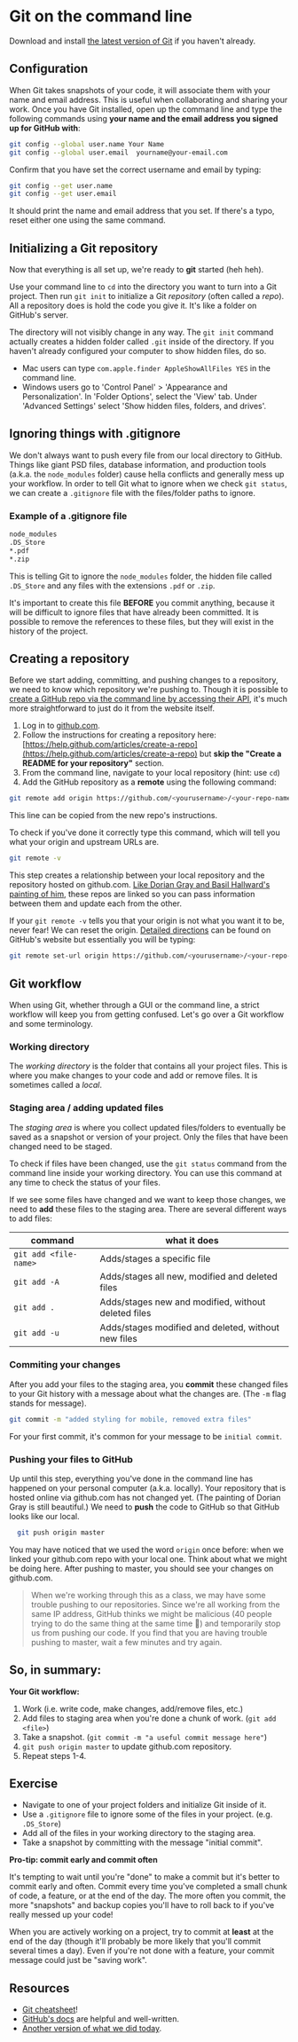 <!-- Student takeaway -->
<!-- By the end of this lesson, the student should be able to:
- Add their name + email to git via the command line
- Initialize git on their local machine
- Create a .gitignore file BEFORE their first push to GitHub
- Create a Git repository in GitHub
- Link their GitHub repo to their local repo using git remote add origin
- Describe a Git workflow (make local changes, git add, git commit + message, git push)
-->
# Git on the command line

Download and install [the latest version of Git](http://git-scm.com/downloads) if you haven't already.

## Configuration

When Git takes snapshots of your code, it will associate them with your name and email address. This is useful when collaborating and sharing your work. Once you have Git installed, open up the command line and type the following commands using **your name and the email address you signed up for GitHub with**:

```bash
git config --global user.name Your Name
git config --global user.email  yourname@your-email.com
```

Confirm that you have set the correct username and email by typing:

```bash
git config --get user.name
git config --get user.email
```

It should print the name and email address that you set. If there's a typo, reset either one using the same command.

## Initializing a Git repository
Now that everything is all set up, we're ready to **git** started (heh heh).

Use your command line to `cd` into the directory you want to turn into a Git project. Then run `git init` to initialize a Git _repository_ (often called a _repo_). All a repository does is hold the code you give it. It's like a folder on GitHub's server.

The directory will not visibly change in any way. The `git init` command actually creates a hidden folder called `.git` inside of the directory. If you haven't already configured your computer to show hidden files, do so.
* Mac users can type `com.apple.finder AppleShowAllFiles YES` in the command line. 
* Windows users go to 'Control Panel' > 'Appearance and Personalization'. In 'Folder Options', select the 'View' tab. Under 'Advanced Settings' select 'Show hidden files, folders, and drives'.

## Ignoring things with .gitignore

We don't always want to push every file from our local directory to GitHub. Things like giant PSD files, database information, and production tools (a.k.a. the `node_modules` folder) cause hella conflicts and generally mess up your workflow. In order to tell Git what to ignore when we check `git status`, we can create a `.gitignore` file with the files/folder paths to ignore.

### Example of a .gitignore file

```bash
node_modules
.DS_Store
*.pdf
*.zip
```
This is telling Git to ignore the `node_modules` folder, the hidden file called `.DS_Store` and any files with the extensions `.pdf` or `.zip`.

It's important to create this file **BEFORE** you commit anything, because it will be difficult to ignore files that have already been committed. It is possible to remove the references to these files, but they will exist in the history of the project.

## Creating a repository
Before we start adding, committing, and pushing changes to a repository, we need to know which repository we're pushing to. Though it is possible to [create a GitHub repo via the command line by accessing their API](https://developer.github.com/v3/repos/#create), it's much more straightforward to just do it from the website itself.  

1. Log in to [github.com](http://github.com).
2. Follow the instructions for creating a repository here: [https://help.github.com/articles/create-a-repo](https://help.github.com/articles/create-a-repo) but **skip the "Create a README for your repository"** section.
3. From the command line, navigate to your local repository (hint: use `cd`)
4. Add the GitHub repository as a **remote** using the following command:

```bash
git remote add origin https://github.com/<yourusername>/<your-repo-name>.git
```
This line can be copied from the new repo's instructions.

To check if you've done it correctly type this command, which will tell you what your origin and upstream URLs are. 

```bash
git remote -v
```

This step creates a relationship between your local repository and the repository hosted on github.com. [Like Dorian Gray and Basil Hallward's painting of him](https://en.wikipedia.org/wiki/The_Picture_of_Dorian_Gray#Plot), these repos are linked so you can pass information between them and update each from the other. 

If your `git remote -v` tells you that your origin is not what you want it to be, never fear! We can reset the origin. [Detailed directions](https://help.github.com/articles/changing-a-remote-s-url/) can be found on GitHub's website but essentially you will be typing:

```bash
git remote set-url origin https://github.com/<yourusername>/<your-repo-name>.git
```

## Git workflow
When using Git, whether through a GUI or the command line, a strict workflow will keep you from getting confused. Let's go over a Git workflow and some terminology.

### Working directory
The _working directory_ is the folder that contains all your project files. This is where you make changes to your code and add or remove files. It is sometimes called a _local_.

### Staging area / adding updated files
The _staging area_ is where you collect updated files/folders to eventually be saved as a snapshot or version of your project. Only the files that have been changed need to be staged.

To check if files have been changed, use the `git status` command from the command line inside your working directory. You can use this command at any time to check the status of your files. 
<!-- 
In the GitHub GUI, when any files are changed, they show up in the **changes** tab and stay there until you commit them. -->

If we see some files have changed and we want to keep those changes, we need to **add** these files to the staging area. There are several different ways to add files:

command | what it does
---|---
`git add <file-name>` | Adds/stages a specific file
`git add -A` | Adds/stages all new, modified and deleted files
`git add .` | Adds/stages new and modified, without deleted files
`git add -u` | Adds/stages modified and deleted, without new files

### Commiting your changes
After you add your files to the staging area, you **commit** these changed files to your Git history with a message about what the changes are. (The `-m` flag stands for message).

```bash
git commit -m "added styling for mobile, removed extra files"
```

For your first commit, it's common for your message to be `initial commit`.

### Pushing your files to GitHub

Up until this step, everything you've done in the command line has happened on your personal computer (a.k.a. locally). Your repository that is hosted online via github.com has not changed yet. (The painting of Dorian Gray is still beautiful.) We need to **push** the code to GitHub so that GitHub looks like our local.

```bash
  git push origin master
```

You may have noticed that we used the word `origin` once before: when we linked your github.com repo with your local one. Think about what we might be doing here. After pushing to master, you should see your changes on github.com.

<!-- We'll go into exactly what `origin` and `master` mean a little later.  -->

> When we're working through this as a class, we may have some trouble pushing to our repositories. Since we're all working from the same IP address, GitHub thinks we might be malicious (40 people trying to do the same thing at the same time 🤔) and temporarily stop us from pushing our code. If you find that you are having trouble pushing to master, wait a few minutes and try again.

## So, in summary:

**Your Git workflow:**
1. Work (i.e. write code, make changes, add/remove files, etc.)
2. Add files to staging area when you're done a chunk of work. (`git add <file>`)
3. Take a snapshot. (`git commit -m "a useful commit message here"`)
4. `git push origin master` to update github.com repository.
5. Repeat steps 1-4.  

## Exercise

* Navigate to one of your project folders and initialize Git inside of it. 
* Use a `.gitignore` file to ignore some of the files in your project. (e.g. `.DS_Store`)
* Add all of the files in your working directory to the staging area.
* Take a snapshot by committing with the message "initial commit".

**Pro-tip: commit early and commit often**

It's tempting to wait until you're "done" to make a commit but it's better to commit early and often. Commit every time you've completed a small chunk of code, a feature, or at the end of the day. The more often you commit, the more "snapshots" and backup copies you'll have to roll back to if you've really messed up your code!  

When you are actively working on a project, try to commit at **least** at the end of the day (though it'll probably be more likely that you'll commit several times a day). Even if you're not done with a feature, your commit message could just be "saving work".  

## Resources

* [Git cheatsheet](https://help.github.com/articles/git-cheatsheet)!
* [GitHub's docs](https://help.github.com/categories/managing-files-in-a-repository/) are helpful and well-written. 
* [Another version of what we did today](https://readwrite.com/2013/10/02/github-for-beginners-part-2/).